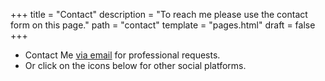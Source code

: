 +++
title = "Contact"
description = "To reach me please use the contact form on this page."
path = "contact"
template = "pages.html"
draft = false
+++

- Contact Me [via email](mailto:pauljouser@protonmail.com) for professional requests.
- Or click on the icons below for other social platforms.
